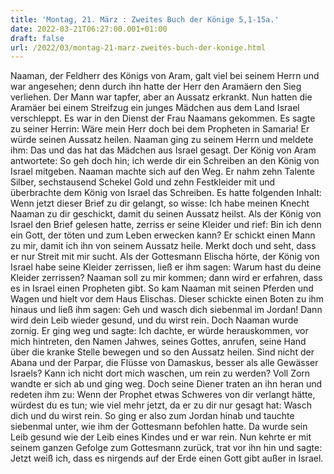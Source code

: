 ```yaml
---
title: 'Montag, 21. März : Zweites Buch der Könige 5,1-15a.'
date: 2022-03-21T06:27:00.001+01:00
draft: false
url: /2022/03/montag-21-marz-zweites-buch-der-konige.html
---
```


Naaman, der Feldherr des Königs von Aram, galt viel bei seinem Herrn und war angesehen; denn durch ihn hatte der Herr den Aramäern den Sieg verliehen. Der Mann war tapfer, aber an Aussatz erkrankt. Nun hatten die Aramäer bei einem Streifzug ein junges Mädchen aus dem Land Israel verschleppt. Es war in den Dienst der Frau Naamans gekommen. Es sagte zu seiner Herrin: Wäre mein Herr doch bei dem Propheten in Samaria! Er würde seinen Aussatz heilen. Naaman ging zu seinem Herrn und meldete ihm: Das und das hat das Mädchen aus Israel gesagt. Der König von Aram antwortete: So geh doch hin; ich werde dir ein Schreiben an den König von Israel mitgeben. Naaman machte sich auf den Weg. Er nahm zehn Talente Silber, sechstausend Schekel Gold und zehn Festkleider mit und überbrachte dem König von Israel das Schreiben. Es hatte folgenden Inhalt: Wenn jetzt dieser Brief zu dir gelangt, so wisse: Ich habe meinen Knecht Naaman zu dir geschickt, damit du seinen Aussatz heilst. Als der König von Israel den Brief gelesen hatte, zerriss er seine Kleider und rief: Bin ich denn ein Gott, der töten und zum Leben erwecken kann? Er schickt einen Mann zu mir, damit ich ihn von seinem Aussatz heile. Merkt doch und seht, dass er nur Streit mit mir sucht. Als der Gottesmann Elischa hörte, der König von Israel habe seine Kleider zerrissen, ließ er ihm sagen: Warum hast du deine Kleider zerrissen? Naaman soll zu mir kommen; dann wird er erfahren, dass es in Israel einen Propheten gibt. So kam Naaman mit seinen Pferden und Wagen und hielt vor dem Haus Elischas. Dieser schickte einen Boten zu ihm hinaus und ließ ihm sagen: Geh und wasch dich siebenmal im Jordan! Dann wird dein Leib wieder gesund, und du wirst rein. Doch Naaman wurde zornig. Er ging weg und sagte: Ich dachte, er würde herauskommen, vor mich hintreten, den Namen Jahwes, seines Gottes, anrufen, seine Hand über die kranke Stelle bewegen und so den Aussatz heilen. Sind nicht der Abana und der Parpar, die Flüsse von Damaskus, besser als alle Gewässer Israels? Kann ich nicht dort mich waschen, um rein zu werden? Voll Zorn wandte er sich ab und ging weg. Doch seine Diener traten an ihn heran und redeten ihm zu: Wenn der Prophet etwas Schweres von dir verlangt hätte, würdest du es tun; wie viel mehr jetzt, da er zu dir nur gesagt hat: Wasch dich und du wirst rein. So ging er also zum Jordan hinab und tauchte siebenmal unter, wie ihm der Gottesmann befohlen hatte. Da wurde sein Leib gesund wie der Leib eines Kindes und er war rein. Nun kehrte er mit seinem ganzen Gefolge zum Gottesmann zurück, trat vor ihn hin und sagte: Jetzt weiß ich, dass es nirgends auf der Erde einen Gott gibt außer in Israel.